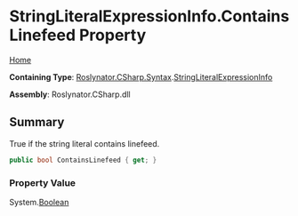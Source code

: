 <a name="_Top"></a>

# StringLiteralExpressionInfo\.ContainsLinefeed Property

[Home](../../../../../README.md#_Top)

**Containing Type**: [Roslynator.CSharp.Syntax](../../README.md#_Top)\.[StringLiteralExpressionInfo](../README.md#_Top)

**Assembly**: Roslynator\.CSharp\.dll

## Summary

True if the string literal contains linefeed\.

```csharp
public bool ContainsLinefeed { get; }
```

### Property Value

System\.[Boolean](https://docs.microsoft.com/en-us/dotnet/api/system.boolean)

